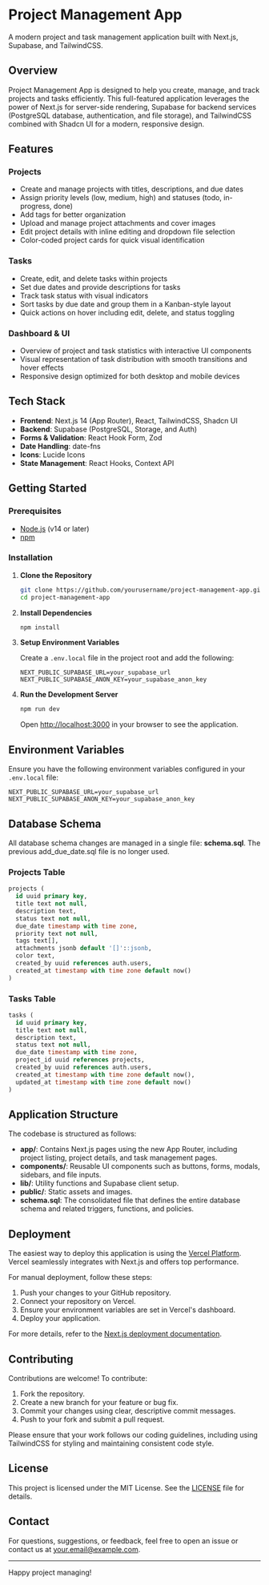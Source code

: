 # Project Management App

A modern project and task management application built with Next.js, Supabase, and TailwindCSS.

## Overview

Project Management App is designed to help you create, manage, and track projects and tasks efficiently. This full-featured application leverages the power of Next.js for server-side rendering, Supabase for backend services (PostgreSQL database, authentication, and file storage), and TailwindCSS combined with Shadcn UI for a modern, responsive design.

## Features

### Projects
- Create and manage projects with titles, descriptions, and due dates
- Assign priority levels (low, medium, high) and statuses (todo, in-progress, done)
- Add tags for better organization
- Upload and manage project attachments and cover images
- Edit project details with inline editing and dropdown file selection
- Color-coded project cards for quick visual identification

### Tasks
- Create, edit, and delete tasks within projects
- Set due dates and provide descriptions for tasks
- Track task status with visual indicators
- Sort tasks by due date and group them in a Kanban-style layout
- Quick actions on hover including edit, delete, and status toggling

### Dashboard & UI
- Overview of project and task statistics with interactive UI components
- Visual representation of task distribution with smooth transitions and hover effects
- Responsive design optimized for both desktop and mobile devices

## Tech Stack

- **Frontend**: Next.js 14 (App Router), React, TailwindCSS, Shadcn UI
- **Backend**: Supabase (PostgreSQL, Storage, and Auth)
- **Forms & Validation**: React Hook Form, Zod
- **Date Handling**: date-fns
- **Icons**: Lucide Icons
- **State Management**: React Hooks, Context API

## Getting Started

### Prerequisites

- [Node.js](https://nodejs.org/en/) (v14 or later)
- [npm](https://www.npmjs.com/)

### Installation

1. **Clone the Repository**

   ```bash
   git clone https://github.com/yourusername/project-management-app.git
   cd project-management-app
   ```

2. **Install Dependencies**

   ```bash
   npm install
   ```

3. **Setup Environment Variables**

   Create a `.env.local` file in the project root and add the following:

   ```env
   NEXT_PUBLIC_SUPABASE_URL=your_supabase_url
   NEXT_PUBLIC_SUPABASE_ANON_KEY=your_supabase_anon_key
   ```

4. **Run the Development Server**

   ```bash
   npm run dev
   ```

   Open [http://localhost:3000](http://localhost:3000) in your browser to see the application.

## Environment Variables

Ensure you have the following environment variables configured in your `.env.local` file:

```env
NEXT_PUBLIC_SUPABASE_URL=your_supabase_url
NEXT_PUBLIC_SUPABASE_ANON_KEY=your_supabase_anon_key
```

## Database Schema

All database schema changes are managed in a single file: **schema.sql**. The previous add_due_date.sql file is no longer used.

### Projects Table

```sql
projects (
  id uuid primary key,
  title text not null,
  description text,
  status text not null,
  due_date timestamp with time zone,
  priority text not null,
  tags text[],
  attachments jsonb default '[]'::jsonb,
  color text,
  created_by uuid references auth.users,
  created_at timestamp with time zone default now()
)
```

### Tasks Table

```sql
tasks (
  id uuid primary key,
  title text not null,
  description text,
  status text not null,
  due_date timestamp with time zone,
  project_id uuid references projects,
  created_by uuid references auth.users,
  created_at timestamp with time zone default now(),
  updated_at timestamp with time zone default now()
)
```

## Application Structure

The codebase is structured as follows:

- **app/**: Contains Next.js pages using the new App Router, including project listing, project details, and task management pages.
- **components/**: Reusable UI components such as buttons, forms, modals, sidebars, and file inputs.
- **lib/**: Utility functions and Supabase client setup.
- **public/**: Static assets and images.
- **schema.sql**: The consolidated file that defines the entire database schema and related triggers, functions, and policies.

## Deployment

The easiest way to deploy this application is using the [Vercel Platform](https://vercel.com/new). Vercel seamlessly integrates with Next.js and offers top performance.

For manual deployment, follow these steps:

1. Push your changes to your GitHub repository.
2. Connect your repository on Vercel.
3. Ensure your environment variables are set in Vercel's dashboard.
4. Deploy your application.

For more details, refer to the [Next.js deployment documentation](https://nextjs.org/docs/app/building-your-application/deploying).

## Contributing

Contributions are welcome! To contribute:

1. Fork the repository.
2. Create a new branch for your feature or bug fix.
3. Commit your changes using clear, descriptive commit messages.
4. Push to your fork and submit a pull request.

Please ensure that your work follows our coding guidelines, including using TailwindCSS for styling and maintaining consistent code style.

## License

This project is licensed under the MIT License. See the [LICENSE](LICENSE) file for details.

## Contact

For questions, suggestions, or feedback, feel free to open an issue or contact us at [your.email@example.com](mailto:your.email@example.com).

---

Happy project managing!
